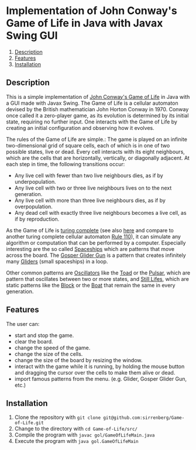 # Implementation of John Conway's Game of Life in Java with Javax Swing GUI

1. [Description](#description)
2. [Features](#features)
3. [Installation](#installation)

## Description

This is a simple implementation of [John Conway's Game of Life](https://en.wikipedia.org/wiki/Conway%27s_Game_of_Life) in Java with a GUI made with Javax Swing. The Game of Life is a cellular automaton devised by the British mathematician John Horton Conway in 1970. Conway once called it a zero-player game, as its evolution is determined by its initial state, requiring no further input. One interacts with the Game of Life by creating an initial configuration and observing how it evolves.

The rules of the Game of Life are simple.: The game is played on an infinite two-dimensional grid of square cells, each of which is in one of two possible states, live or dead. Every cell interacts with its eight neighbours, which are the cells that are horizontally, vertically, or diagonally adjacent. At each step in time, the following transitions occur:
   - Any live cell with fewer than two live neighbours dies, as if by underpopulation.
   - Any live cell with two or three live neighbours lives on to the next generation.
   - Any live cell with more than three live neighbours dies, as if by overpopulation.
   - Any dead cell with exactly three live neighbours becomes a live cell, as if by reproduction.

As the Game of Life is [turing complete](https://en.wikipedia.org/wiki/Turing_completeness) (see also [here](https://conwaylife.com/wiki/Turing_machine) and compare to another turing complete cellular automaton [Rule 110](https://en.wikipedia.org/wiki/Rule_110)), it can simulate any algorithm or computation that can be performed by a computer. 
Especially interesting are the so called [Spaceships](https://conwaylife.com/wiki/Spaceship) which are patterns that move across the board. The [Gosper Glider Gun](https://conwaylife.com/wiki/Gosper_glider_gun) is a pattern that creates infinitely many [Gliders](https://conwaylife.com/wiki/Glider) (small spaceships) in a loop.

Other common patterns are [Oscillators](https://conwaylife.com/wiki/Oscillator) like the [Toad](https://conwaylife.com/wiki/Toad) or the [Pulsar](https://conwaylife.com/wiki/Pulsar), which are pattern that oscillates between two or more states, and [Still Lifes](https://conwaylife.com/wiki/Still_life), which are static patterns like the [Block](https://conwaylife.com/wiki/Block) or the [Boat](https://conwaylife.com/wiki/Boat) that remain the same in every generation.

## Features
The user can:
- start and stop the game.
- clear the board.
- change the speed of the game.
- change the size of the cells.
- change the size of the board by resizing the window.
- interact with the game while it is running, by holding the mouse button and dragging the cursor over the cells to make them alive or dead.
- import famous patterns from the menu. (e.g. Glider, Gosper Glider Gun, etc.)

## Installation

1. Clone the repository with `git clone git@github.com:sirrenberg/Game-of-Life.git`
2. Change to the directory with `cd Game-of-Life/src/`
3. Compile the program with `javac gol/GameOfLifeMain.java`
4. Execute the program with `java gol.GameOfLifeMain`


